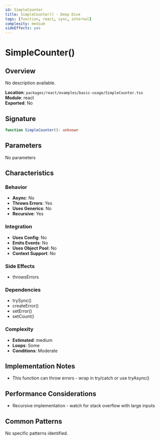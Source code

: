 ```yaml
---
id: SimpleCounter
title: SimpleCounter() - Deep Dive
tags: [function, react, sync, internal]
complexity: medium
sideEffects: yes
---
```


# SimpleCounter()

## Overview
No description available.

**Location**: `packages/react/examples/basic-usage/SimpleCounter.tsx`  
**Module**: react  
**Exported**: No  

## Signature
```typescript
function SimpleCounter(): unknown
```

## Parameters
No parameters

## Characteristics

### Behavior
- **Async**: No
- **Throws Errors**: Yes
- **Uses Generics**: No
- **Recursive**: Yes

### Integration
- **Uses Config**: No
- **Emits Events**: No
- **Uses Object Pool**: No
- **Context Support**: No

### Side Effects
- throwsErrors

### Dependencies
- trySync()
- createError()
- setError()
- setCount()

### Complexity
- **Estimated**: medium
- **Loops**: Some
- **Conditions**: Moderate



## Implementation Notes
- This function can throw errors - wrap in try/catch or use tryAsync()

## Performance Considerations
- Recursive implementation - watch for stack overflow with large inputs

## Common Patterns
No specific patterns identified.
